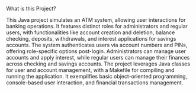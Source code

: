 What is this Project?

This Java project simulates an ATM system, allowing user interactions for banking operations. 
It features distinct roles for administrators and regular users, with functionalities like account creation and deletion, balance checking, deposits, withdrawals, and interest applications for savings accounts.
The system authenticates users via account numbers and PINs, offering role-specific options post-login. 
Administrators can manage user accounts and apply interest, while regular users can manage their finances across checking and savings accounts. 
The project leverages Java classes for user and account management, with a Makefile for compiling and running the application. 
It exemplifies basic object-oriented programming, console-based user interaction, and financial transactions management.

